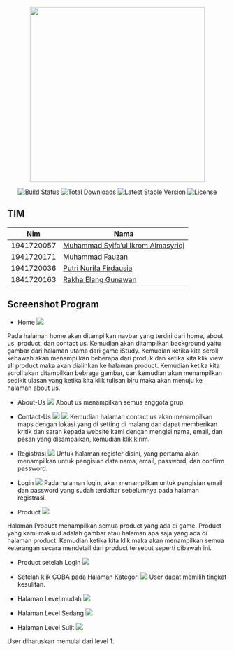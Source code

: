 <p align="center"><a href="https://laravel.com" target="_blank"><img src="https://raw.githubusercontent.com/laravel/art/master/logo-lockup/5%20SVG/2%20CMYK/1%20Full%20Color/laravel-logolockup-cmyk-red.svg" width="400"></a></p>

<p align="center">
<a href="https://travis-ci.org/laravel/framework"><img src="https://travis-ci.org/laravel/framework.svg" alt="Build Status"></a>
<a href="https://packagist.org/packages/laravel/framework"><img src="https://img.shields.io/packagist/dt/laravel/framework" alt="Total Downloads"></a>
<a href="https://packagist.org/packages/laravel/framework"><img src="https://img.shields.io/packagist/v/laravel/framework" alt="Latest Stable Version"></a>
<a href="https://packagist.org/packages/laravel/framework"><img src="https://img.shields.io/packagist/l/laravel/framework" alt="License"></a>
</p>

## TIM
|Nim	    |Nama				                |
|-----------|-----------------------------------|
|1941720057 |[Muhammad Syifa’ul Ikrom Almasyriqi](https://github.com/Almasyriqi) |
|1941720171 |[Muhammad Fauzan](https://github.com/fauzanmuh) |
|1941720036 |[Putri Nurifa Firdausia](https://github.com/putrinurifa) |
|1841720163 |[Rakha Elang Gunawan](https://github.com/rakhaegg) |

## Screenshot Program

- Home
![](https://github.com/Almasyriqi/project1_web_game/raw/master/screenshot/home1.PNG)
<p>Pada halaman home akan ditampilkan navbar yang terdiri dari home, about us, product, dan contact us. Kemudian akan ditampilkan background yaitu gambar dari halaman utama dari game iStudy.  
Kemudian ketika kita scroll kebawah akan menampilkan beberapa dari produk dan ketika kita klik view all product maka akan dialihkan ke halaman product.
Kemudian ketika kita scroll akan ditampilkan bebraga gambar, dan kemudian akan menampilkan sedikit ulasan yang ketika kita klik tulisan biru maka akan menuju ke halaman about us.</p>

- About-Us
![](https://github.com/Almasyriqi/project1_web_game/raw/master/screenshot/about1.PNG)
About us menampilkan semua anggota grup.

- Contact-Us
![](https://github.com/Almasyriqi/project1_web_game/raw/master/screenshot/contact1.PNG)
![](https://github.com/Almasyriqi/project1_web_game/raw/master/screenshot/contact2.PNG)
Kemudian halaman contact us akan menampilkan maps dengan lokasi yang di setting di malang dan dapat memberikan kritik dan saran kepada website kami dengan mengisi nama, email, dan pesan yang disampaikan, kemudian klik kirim. 

- Registrasi
![](https://github.com/Almasyriqi/project1_web_game/raw/master/screenshot/register.PNG)
Untuk halaman register disini, yang pertama akan menampilkan untuk pengisian data nama, email, password, dan confirm password.

- Login
![](https://github.com/Almasyriqi/project1_web_game/raw/master/screenshot/login.PNG)
Pada halaman login, akan menampilkan untuk pengisian email dan password yang sudah terdaftar sebelumnya pada halaman registrasi. 

- Product
![](https://github.com/Almasyriqi/project1_web_game/raw/master/screenshot/product.PNG)
<p>Halaman Product menampilkan semua product yang ada di game. Product yang kami maksud adalah gambar atau halaman apa saja yang ada di halaman product. Kemudian ketika kita klik maka akan menampilkan semua keterangan secara mendetail dari product tersebut seperti dibawah ini.</p>

- Product setelah Login
![](https://github.com/Almasyriqi/project1_web_game/raw/master/screenshot/productlog.PNG)

- Setelah klik COBA pada Halaman Kategori
![](https://github.com/Almasyriqi/project1_web_game/raw/master/screenshot/kategori.PNG)
User dapat memilih tingkat kesulitan.

- Halaman Level mudah
![](https://github.com/Almasyriqi/project1_web_game/raw/master/screenshot/easy.PNG)

- Halaman Level Sedang
![](https://github.com/Almasyriqi/project1_web_game/raw/master/screenshot/sedang.PNG)

- Halaman Level Sulit
![](https://github.com/Almasyriqi/project1_web_game/raw/master/screenshot/sulit.PNG)

User diharuskan memulai dari level 1.